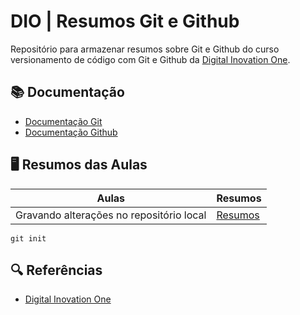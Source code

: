 
# DIO | Resumos Git e Github

Repositório para armazenar resumos sobre Git e Github do curso versionamento de código com Git e Github da [Digital Inovation One](https://web.dio.me/).

## 📚 Documentação
- [Documentação Git](https://giit-scm.com/doc)
- [Documentação Github](https://docs.github.com/)

## 🖥️ Resumos das Aulas

| Aulas | Resumos |
|------|---------|
|Gravando alterações no repositório local | [Resumos]()

```
git init
```

## 🔍 Referências
- [Digital Inovation One]()